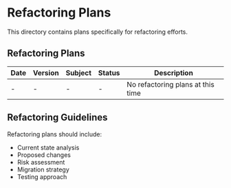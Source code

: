 # Refactoring Plans

This directory contains plans specifically for refactoring efforts.

## Refactoring Plans

| Date | Version | Subject | Status | Description |
|------|---------|---------|--------|-------------|
| - | - | - | - | No refactoring plans at this time |

## Refactoring Guidelines

Refactoring plans should include:
- Current state analysis
- Proposed changes
- Risk assessment
- Migration strategy
- Testing approach